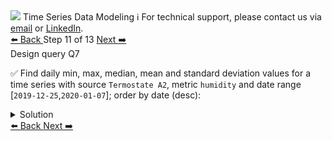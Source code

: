 <!-- TOP -->
<div class="top">
  <img src="https://datastax-academy.github.io/katapod-shared-assets/images/ds-academy-logo.svg" />
  <span class="scenario-title">Time Series Data Modeling</span>
  <span class="scenario-subtitle">ℹ️ For technical support, please contact us via <a href="mailto:aleksandr.volochnev@datastax.com">email</a> or <a href="https://dtsx.io/aleks">LinkedIn</a>.</span> 
</div>

<!-- NAVIGATION -->
<div id="navigation-top" class="navigation-top">
 <a href='command:katapod.loadPage?[{"step":"step10-cassandra"}]'
   class="btn btn-dark navigation-top-left">⬅️ Back
 </a>
<span class="step-count"> Step 11 of 13</span>
 <a href='command:katapod.loadPage?[{"step":"finish-cassandra"}]'
    class="btn btn-dark navigation-top-right">Next ➡️
  </a>
</div>

<!-- CONTENT -->

<div class="step-title">Design query Q7</div>

✅ Find daily min, max, median, mean and standard deviation values for 
a time series with source `Termostate A2`, metric `humidity` and 
date range [`2019-12-25`,`2020-01-07`]; order by date (desc):

<details>
  <summary>Solution</summary>

```
SELECT * 
FROM time_series.statistics_by_source_metric
WHERE source = 'Termostate A2'
  AND metric = 'humidity'
  AND date >= '2019-12-25'
  AND date <= '2020-01-07';
```

</details>

<!-- NAVIGATION -->
<div id="navigation-bottom" class="navigation-bottom">
 <a href='command:katapod.loadPage?[{"step":"step10-cassandra"}]'
   class="btn btn-dark navigation-bottom-left">⬅️ Back
 </a>
 <a href='command:katapod.loadPage?[{"step":"finish-cassandra"}]'
    class="btn btn-dark navigation-bottom-right">Next ➡️
  </a>
</div>

